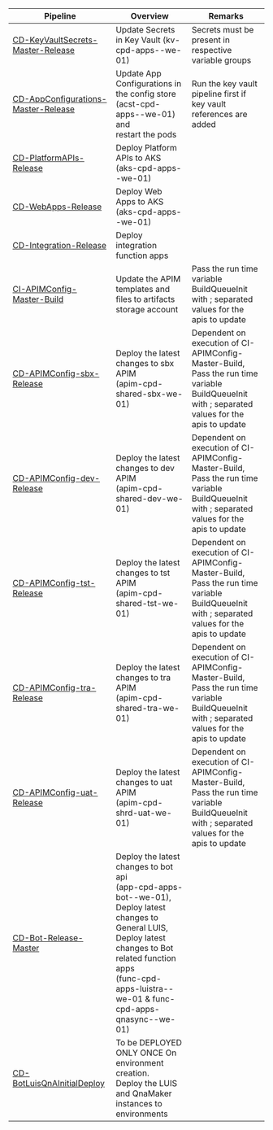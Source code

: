 
|  Pipeline| Overview  | Remarks|
|--|--|--|
| [CD-KeyVaultSecrets-Master-Release](https://dev.azure.com/TASMUCP/TASMU%20Central%20Platform/_build?definitionId=337) |Update Secrets in Key Vault (kv-cpd-apps-<env>-we-01) | Secrets must be present in respective variable groups|
|[CD-AppConfigurations-Master-Release](https://dev.azure.com/TASMUCP/TASMU%20Central%20Platform/_build?definitionId=406)| Update App Configurations in the config store (acst-cpd-apps-<env>-we-01) and<br> restart the pods| Run the key vault pipeline first if key vault references are added |
|[CD-PlatformAPIs-Release](https://dev.azure.com/TASMUCP/TASMU%20Central%20Platform/_build?definitionId=141)| Deploy Platform APIs to AKS<br> (aks-cpd-apps-<env>-we-01)|
|[CD-WebApps-Release](https://dev.azure.com/TASMUCP/TASMU%20Central%20Platform/_build?definitionId=130)| Deploy Web Apps to AKS<br> (aks-cpd-apps-<env>-we-01)|
|[CD-Integration-Release](https://dev.azure.com/TASMUCP/TASMU%20Central%20Platform/_build?definitionId=301)|Deploy integration function apps|
|[CI-APIMConfig-Master-Build](https://dev.azure.com/TASMUCP/TASMU%20Central%20Platform/_build?definitionId=570)| Update the APIM templates and files to artifacts storage account| Pass the run time variable BuildQueueInit with ; separated values for the apis to update|
|[CD-APIMConfig-sbx-Release](https://dev.azure.com/TASMUCP/TASMU%20Central%20Platform/_build?definitionId=571)| Deploy the latest changes to sbx APIM<br> (apim-cpd-shared-sbx-we-01)| Dependent on execution of CI-APIMConfig-Master-Build, <br> Pass the run time variable BuildQueueInit with ; separated values for the apis to update|
|[CD-APIMConfig-dev-Release](https://dev.azure.com/TASMUCP/TASMU%20Central%20Platform/_build?definitionId=572)| Deploy the latest changes to dev APIM<br> (apim-cpd-shared-dev-we-01)| Dependent on execution of CI-APIMConfig-Master-Build, <br> Pass the run time variable BuildQueueInit with ; separated values for the apis to update|
|[CD-APIMConfig-tst-Release](https://dev.azure.com/TASMUCP/TASMU%20Central%20Platform/_build?definitionId=573)| Deploy the latest changes to tst APIM<br> (apim-cpd-shared-tst-we-01)| Dependent on execution of CI-APIMConfig-Master-Build, <br> Pass the run time variable BuildQueueInit with ; separated values for the apis to update|
|[CD-APIMConfig-tra-Release](https://dev.azure.com/TASMUCP/TASMU%20Central%20Platform/_build?definitionId=574)| Deploy the latest changes to tra APIM<br> (apim-cpd-shared-tra-we-01)| Dependent on execution of CI-APIMConfig-Master-Build, <br> Pass the run time variable BuildQueueInit with ; separated values for the apis to update|
|[CD-APIMConfig-uat-Release](https://dev.azure.com/TASMUCP/TASMU%20Central%20Platform/_build?definitionId=575)| Deploy the latest changes to uat APIM<br> (apim-cpd-shrd-uat-we-01)| Dependent on execution of CI-APIMConfig-Master-Build, <br> Pass the run time variable BuildQueueInit with ; separated values for the apis to update|
|[CD-Bot-Release-Master](https://dev.azure.com/TASMUCP/TASMU%20Central%20Platform/_build?definitionId=293&_a=summary)| Deploy the latest changes to bot api<br> (app-cpd-apps-bot-<env>-we-01),<br>Deploy latest changes to General LUIS,<br> Deploy latest changes to Bot related function apps<br>(func-cpd-apps-luistra-<env>-we-01 & func-cpd-apps-qnasync-<env>-we-01)| |
|[CD-BotLuisQnAInitialDeploy](https://dev.azure.com/TASMUCP/TASMU%20Central%20Platform/_build?definitionId=542&_a=summary)| To be DEPLOYED ONLY ONCE On environment creation.<br> Deploy the LUIS and QnaMaker instances to environments ||





